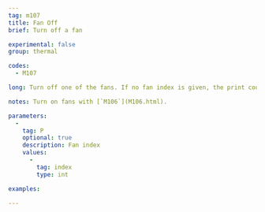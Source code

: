 ```yaml
---
tag: m107
title: Fan Off
brief: Turn off a fan

experimental: false
group: thermal

codes:
  - M107

long: Turn off one of the fans. If no fan index is given, the print cooling fan.

notes: Turn on fans with [`M106`](M106.html).

parameters:
  -
    tag: P
    optional: true
    description: Fan index
    values:
      -
        tag: index
        type: int

examples:

---
```


